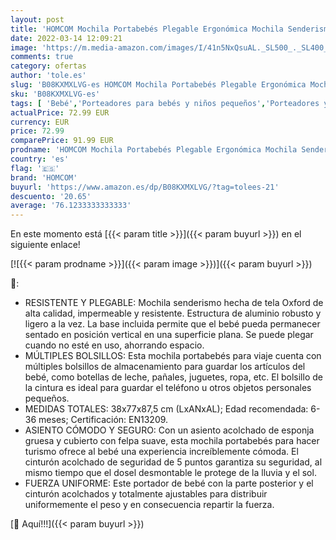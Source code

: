 ```yaml
---
layout: post
title: 'HOMCOM Mochila Portabebés Plegable Ergonómica Mochila Senderismo con Base de Soporte Múltiples Bolsillos para 6-36 Meses Carga 15 kg 38x77x87 5 cm Verde'
date: 2022-03-14 12:09:21
image: 'https://m.media-amazon.com/images/I/41n5NxQsuAL._SL500_._SL400_.jpg'
comments: true
category: ofertas
author: 'tole.es'
slug: 'B08KXMXLVG-es HOMCOM Mochila Portabebés Plegable Ergonómica Mochila...'
sku: 'B08KXMXLVG-es'
tags: [ 'Bebé','Porteadores para bebés y niños pequeños','Porteadores y accesorios para bebés y niños pequeños','homcom','portabebés', ]
actualPrice: 72.99 EUR
currency: EUR
price: 72.99
comparePrice: 91.99 EUR
prodname: 'HOMCOM Mochila Portabebés Plegable Ergonómica Mochila Senderismo con Base de Soporte Múltiples Bolsillos para 6-36 Meses Carga 15 kg 38x77x87 5 cm Verde'
country: 'es'
flag: '🇪🇸'
brand: 'HOMCOM'
buyurl: 'https://www.amazon.es/dp/B08KXMXLVG/?tag=tolees-21'
descuento: '20.65'
average: '76.1233333333333'
---
```


En este momento está [{{< param title >}}]({{< param buyurl >}}) en el siguiente enlace!

[![{{< param prodname >}}]({{< param image >}})]({{< param buyurl >}})

🔎:

- RESISTENTE Y PLEGABLE: Mochila senderismo hecha de tela Oxford de alta calidad, impermeable y resistente. Estructura de aluminio robusto y ligero a la vez. La base incluida permite que el bebé pueda permanecer sentado en posición vertical en una superficie plana. Se puede plegar cuando no esté en uso, ahorrando espacio.
- MÚLTIPLES BOLSILLOS: Esta mochila portabebés para viaje cuenta con múltiples bolsillos de almacenamiento para guardar los artículos del bebé, como botellas de leche, pañales, juguetes, ropa, etc. El bolsillo de la cintura es ideal para guardar el teléfono u otros objetos personales pequeños.
- MEDIDAS TOTALES: 38x77x87,5 cm (LxANxAL); Edad recomendada: 6-36 meses; Certificación: EN13209.
- ASIENTO CÓMODO Y SEGURO: Con un asiento acolchado de esponja gruesa y cubierto con felpa suave, esta mochila portabebés para hacer turismo ofrece al bebé una experiencia increíblemente cómoda. El cinturón acolchado de seguridad de 5 puntos garantiza su seguridad, al mismo tiempo que el dosel desmontable le protege de la lluvia y el sol.
- FUERZA UNIFORME: Este portador de bebé con la parte posterior y el cinturón acolchados y totalmente ajustables para distribuir uniformemente el peso y en consecuencia repartir la fuerza.

[🛒 Aquí!!!]({{< param buyurl >}})
